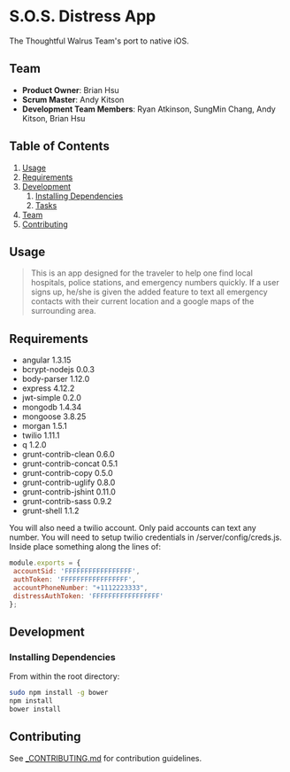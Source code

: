# S.O.S. Distress App

The Thoughtful Walrus Team's port to native iOS.


## Team

  - __Product Owner__: Brian Hsu
  - __Scrum Master__: Andy Kitson
  - __Development Team Members__: Ryan Atkinson, SungMin Chang, Andy Kitson, Brian Hsu

## Table of Contents

1. [Usage](#Usage)
1. [Requirements](#requirements)
1. [Development](#development)
    1. [Installing Dependencies](#installing-dependencies)
    1. [Tasks](#tasks)
1. [Team](#team)
1. [Contributing](#contributing)

## Usage

>  This is an app designed for the traveler to help one find local hospitals, police stations, and emergency numbers quickly. If a user signs up, he/she is given the added feature to text all emergency contacts with their current location and a google maps of the surrounding area. 

## Requirements

- angular 1.3.15
- bcrypt-nodejs 0.0.3
- body-parser 1.12.0
- express 4.12.2
- jwt-simple 0.2.0
- mongodb 1.4.34
- mongoose 3.8.25
- morgan 1.5.1
- twilio 1.11.1
- q 1.2.0
- grunt-contrib-clean 0.6.0
- grunt-contrib-concat 0.5.1
- grunt-contrib-copy 0.5.0
- grunt-contrib-uglify 0.8.0 
- grunt-contrib-jshint 0.11.0
- grunt-contrib-sass 0.9.2 
- grunt-shell 1.1.2 

You will also need a twilio account. Only paid accounts can text any number. You will need to setup twilio credentials in /server/config/creds.js. Inside place something along the lines of:

```javascript
module.exports = {
 accountSid: 'FFFFFFFFFFFFFFFFF',
 authToken: 'FFFFFFFFFFFFFFFFF', 
 accountPhoneNumber: "+1112223333",
 distressAuthToken: 'FFFFFFFFFFFFFFFFF'
};
```

## Development

### Installing Dependencies

From within the root directory:

```sh
sudo npm install -g bower
npm install
bower install
```

## Contributing

See [_CONTRIBUTING.md](_CONTRIBUTING.md) for contribution guidelines.
